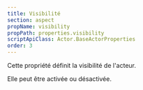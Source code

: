 ```yaml
---
title: Visibilité
section: aspect
propName: visibility
propPath: properties.visibility
scriptApiClass: Actor.BaseActorProperties
order: 3
---
```


Cette propriété définit la visibilité de l'acteur.

Elle peut être activée ou désactivée.